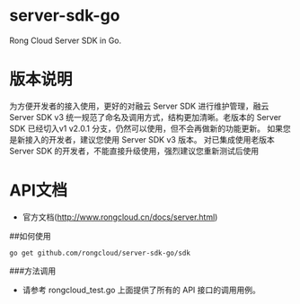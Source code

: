 server-sdk-go
=============

Rong Cloud Server SDK in Go.

# 版本说明
为方便开发者的接入使用，更好的对融云 Server SDK 进行维护管理，融云 Server SDK v3 统一规范了命名及调用方式，结构更加清晰。老版本的 Server SDK 已经切入v1 v2.0.1 分支，仍然可以使用，但不会再做新的功能更新。
如果您是新接入的开发者，建议您使用 Server SDK v3 版本。 对已集成使用老版本 Server SDK 的开发者，不能直接升级使用，强烈建议您重新测试后使用
# API文档
- 官方文档(http://www.rongcloud.cn/docs/server.html)

##如何使用

`go get github.com/rongcloud/server-sdk-go/sdk`

###方法调用
* 请参考 rongcloud_test.go 上面提供了所有的 API 接口的调用用例。
